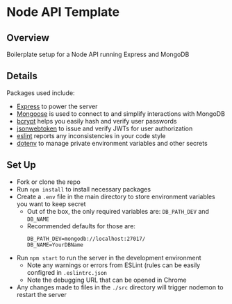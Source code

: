# Node API Template
## Overview
Boilerplate setup for a Node API running Express and MongoDB

## Details
Packages used include:
- [Express](https://www.npmjs.com/package/express) to power the server
- [Mongoose](https://www.npmjs.com/package/mongoose) is used to connect to and simplify interactions with MongoDB
- [bcrypt](https://www.npmjs.com/package/bcrypt) helps you easily hash and verify user passwords
- [jsonwebtoken](https://www.npmjs.com/package/jsonwebtoken) to issue and verify JWTs for user authorization
- [eslint](https://www.npmjs.com/package/eslint) reports any inconsistencies in your code style
- [dotenv](https://www.npmjs.com/package/dotenv) to manage private environment variables and other secrets

## Set Up
- Fork or clone the repo
- Run `npm install` to install necessary packages
- Create a `.env` file in the main directory to store environment variables you want to keep secret
  - Out of the box, the only required variables are: `DB_PATH_DEV` and `DB_NAME`
  - Recommended defaults for those are:  
    ```
    DB_PATH_DEV=mongodb://localhost:27017/
    DB_NAME=YourDBName
    ```
- Run `npm start` to run the server in the development environment
  - Note any warnings or errors from ESLint (rules can be easily configred in `.eslintrc.json`
  - Note the debugging URL that can be opened in Chrome
- Any changes made to files in the `./src` directory will trigger nodemon to restart the server
